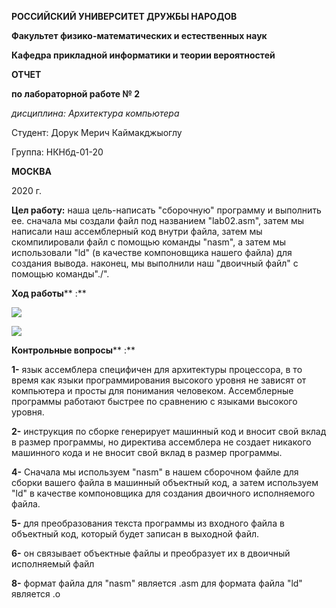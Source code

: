 **РОССИЙСКИЙ УНИВЕРСИТЕТ ДРУЖБЫ НАРОДОВ**

**Факультет физико-математических и естественных наук**

**Кафедра прикладной информатики и теории вероятностей**

**ОТЧЕТ**

**по лабораторной работе № 2**

_дисциплина: Архитектура компьютера_

Студент: Дорук Мерич Каймакджыоглу

Группа: НКНбд-01-20

**МОСКВА**

2020 г.

**Цел работу:** наша цель-написать &quot;сборочную&quot; программу и выполнить ее. сначала мы создали файл под названием &quot;lab02.asm&quot;, затем мы написали наш ассемблерный код внутри файла, затем мы скомпилировали файл с помощью команды &quot;nasm&quot;, а затем мы использовали &quot;ld&quot; (в качестве компоновщика нашего файла) для создания вывода. наконец, мы выполнили наш &quot;двоичный файл&quot; с помощью команды&quot;./&quot;.

**Ход работы**** :**

![](RackMultipart20211209-4-86ps78_html_335a598cda7e49c7.png)

![](RackMultipart20211209-4-86ps78_html_bf4f0a2ec5b8cd4.png)

**Контрольные вопросы**** :**

**1-** язык ассемблера специфичен для архитектуры процессора, в то время как языки программирования высокого уровня не зависят от компьютера и просты для понимания человеком. Ассемблерные программы работают быстрее по сравнению с языками высокого уровня.

**2-** инструкция по сборке генерирует машинный код и вносит свой вклад в размер программы, но директива ассемблера не создает никакого машинного кода и не вносит свой вклад в размер программы.

**4-** Сначала мы используем &quot;nasm&quot; в нашем сборочном файле для сборки вашего файла в машинный объектный код, а затем используем &quot;ld&quot; в качестве компоновщика для создания двоичного исполняемого файла.

**5-** для преобразования текста программы из входного файла в объектный код, который будет записан в выходной файл.

**6-** он связывает объектные файлы и преобразует их в двоичный исполняемый файл

**8-** формат файла для &quot;nasm&quot; является .asm для формата файла &quot;ld&quot; является .o